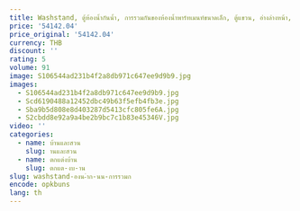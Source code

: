 ```yaml
---
title: Washstand, ตู้ห้องน้ำกันน้ำ, การรวมกันของห้องน้ำพาร์ทเมนท์ขนาดเล็ก, ตู้แขวน, อ่างล่างหน้า, ห้องน้ำที่เรียบง่าย
price: '54142.04'
price_original: '54142.04'
currency: THB
discount: ''
rating: 5
volume: 91
image: S106544ad231b4f2a8db971c647ee9d9b9.jpg
images:
  - S106544ad231b4f2a8db971c647ee9d9b9.jpg
  - Scd6190488a12452dbc49b63f5efb4fb3e.jpg
  - Sba9b5d808e8d403287d5413cfc805fe6A.jpg
  - S2cbdd8e92a9a4be2b9bc7c1b83e45346V.jpg
video: ''
categories:
  - name: บ้านและสวน
    slug: านและสวน
  - name: ตกแต่งบ้าน
    slug: ตกแต-งบ-าน
slug: washstand-องน-ำก-นน-การรวมก
encode: opkbuns
lang: th
---
```

  